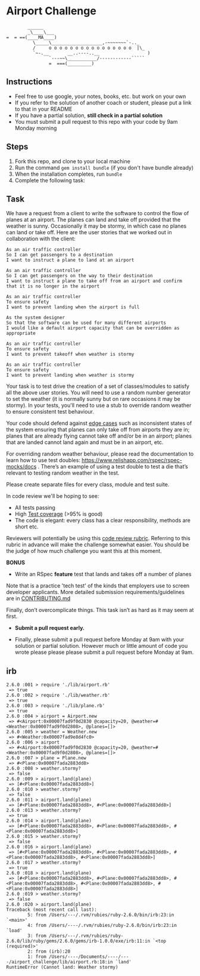 Airport Challenge
=================

```
        ______
        _\____\___
=  = ==(____MA____)
          \_____\___________________,-~~~~~~~`-.._
          /     o o o o o o o o o o o o o o o o  |\_
          `~-.__       __..----..__                  )
                `---~~\___________/------------`````
                =  ===(_________)

```

Instructions
---------

* Feel free to use google, your notes, books, etc. but work on your own
* If you refer to the solution of another coach or student, please put a link to that in your README
* If you have a partial solution, **still check in a partial solution**
* You must submit a pull request to this repo with your code by 9am Monday morning

Steps
-------

1. Fork this repo, and clone to your local machine
2. Run the command `gem install bundle` (if you don't have bundle already)
3. When the installation completes, run `bundle`
4. Complete the following task:

Task
-----

We have a request from a client to write the software to control the flow of planes at an airport. The planes can land and take off provided that the weather is sunny. Occasionally it may be stormy, in which case no planes can land or take off.  Here are the user stories that we worked out in collaboration with the client:

```
As an air traffic controller 
So I can get passengers to a destination 
I want to instruct a plane to land at an airport

As an air traffic controller 
So I can get passengers on the way to their destination 
I want to instruct a plane to take off from an airport and confirm that it is no longer in the airport

As an air traffic controller 
To ensure safety 
I want to prevent landing when the airport is full 

As the system designer
So that the software can be used for many different airports
I would like a default airport capacity that can be overridden as appropriate

As an air traffic controller 
To ensure safety 
I want to prevent takeoff when weather is stormy 

As an air traffic controller 
To ensure safety 
I want to prevent landing when weather is stormy 
```

Your task is to test drive the creation of a set of classes/modules to satisfy all the above user stories. You will need to use a random number generator to set the weather (it is normally sunny but on rare occasions it may be stormy). In your tests, you'll need to use a stub to override random weather to ensure consistent test behaviour.

Your code should defend against [edge cases](http://programmers.stackexchange.com/questions/125587/what-are-the-difference-between-an-edge-case-a-corner-case-a-base-case-and-a-b) such as inconsistent states of the system ensuring that planes can only take off from airports they are in; planes that are already flying cannot take off and/or be in an airport; planes that are landed cannot land again and must be in an airport, etc.

For overriding random weather behaviour, please read the documentation to learn how to use test doubles: https://www.relishapp.com/rspec/rspec-mocks/docs . There’s an example of using a test double to test a die that’s relevant to testing random weather in the test.

Please create separate files for every class, module and test suite.

In code review we'll be hoping to see:

* All tests passing
* High [Test coverage](https://github.com/makersacademy/course/blob/master/pills/test_coverage.md) (>95% is good)
* The code is elegant: every class has a clear responsibility, methods are short etc. 

Reviewers will potentially be using this [code review rubric](docs/review.md).  Referring to this rubric in advance will make the challenge somewhat easier.  You should be the judge of how much challenge you want this at this moment.

**BONUS**

* Write an RSpec **feature** test that lands and takes off a number of planes

Note that is a practice 'tech test' of the kinds that employers use to screen developer applicants.  More detailed submission requirements/guidelines are in [CONTRIBUTING.md](CONTRIBUTING.md)

Finally, don’t overcomplicate things. This task isn’t as hard as it may seem at first.

* **Submit a pull request early.**

* Finally, please submit a pull request before Monday at 9am with your solution or partial solution.  However much or little amount of code you wrote please please please submit a pull request before Monday at 9am.

**irb**
----

```irb
2.6.0 :001 > require './lib/airport.rb'
 => true 
2.6.0 :002 > require './lib/weather.rb'
 => true 
2.6.0 :003 > require './lib/plane.rb'
 => true 
2.6.0 :004 > airport = Airport.new
 => #<Airport:0x00007fad9f0d2830 @capacity=20, @weather=#<Weather:0x00007fad9f0d2808>, @planes=[]> 
2.6.0 :005 > weather = Weather.new
 => #<Weather:0x00007fad9e8d4fc0> 
2.6.0 :006 > airport
 => #<Airport:0x00007fad9f0d2830 @capacity=20, @weather=#<Weather:0x00007fad9f0d2808>, @planes=[]> 
2.6.0 :007 > plane = Plane.new
 => #<Plane:0x00007fada2883dd8> 
2.6.0 :008 > weather.stormy?
 => false 
2.6.0 :009 > airport.land(plane)
 => [#<Plane:0x00007fada2883dd8>] 
2.6.0 :010 > weather.stormy?
 => false 
2.6.0 :011 > airport.land(plane)
 => [#<Plane:0x00007fada2883dd8>, #<Plane:0x00007fada2883dd8>] 
2.6.0 :013 > weather.stormy?
 => true 
2.6.0 :014 > airport.land(plane)
 => [#<Plane:0x00007fada2883dd8>, #<Plane:0x00007fada2883dd8>, #<Plane:0x00007fada2883dd8>]
2.6.0 :015 > weather.stormy?
 => false 
2.6.0 :016 > airport.land(plane)
 => [#<Plane:0x00007fada2883dd8>, #<Plane:0x00007fada2883dd8>, #<Plane:0x00007fada2883dd8>, #<Plane:0x00007fada2883dd8>] 
2.6.0 :017 > weather.stormy?
 => true 
2.6.0 :018 > airport.land(plane)
 => [#<Plane:0x00007fada2883dd8>, #<Plane:0x00007fada2883dd8>, #<Plane:0x00007fada2883dd8>, #<Plane:0x00007fada2883dd8>, #<Plane:0x00007fada2883dd8>] 
2.6.0 :019 > weather.stormy?
 => false 
2.6.0 :020 > airport.land(plane)
Traceback (most recent call last):
        5: from /Users/---/.rvm/rubies/ruby-2.6.0/bin/irb:23:in `<main>'
        4: from /Users/----/.rvm/rubies/ruby-2.6.0/bin/irb:23:in `load'
        3: from /Users/---/.rvm/rubies/ruby-2.6.0/lib/ruby/gems/2.6.0/gems/irb-1.0.0/exe/irb:11:in `<top (required)>'
        2: from (irb):20
        1: from /Users/----/Documents/----/----/airport_challenge/lib/airport.rb:18:in `land'
RuntimeError (Cannot land: Weather stormy)
```